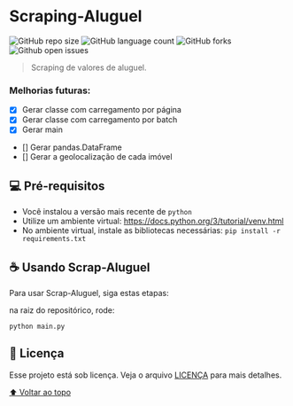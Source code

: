 # Scraping-Aluguel

<!---Esses são exemplos. Veja https://shields.io para outras pessoas ou para personalizar este conjunto de escudos. Você pode querer incluir dependências, status do projeto e informações de licença aqui--->

![GitHub repo size](https://img.shields.io/github/repo-size/alehkiz/Scraping-Aluguel?style=for-the-badge)
![GitHub language count](https://img.shields.io/github/languages/count/alehkiz/Scraping-Aluguel?style=for-the-badge)
![GitHub forks](https://img.shields.io/github/forks/alehkiz/Scraping-Aluguel?style=for-the-badge)
![Github open issues](https://img.shields.io/github/issues/alehkiz/Scraping-Aluguel?style=for-the-badge)


> Scraping de valores de aluguel.

### Melhorias futuras:

- [x] Gerar classe com carregamento por página
- [x] Gerar classe com carregamento por batch
- [x] Gerar main
- [] Gerar pandas.DataFrame
- [] Gerar a geolocalização de cada imóvel

## 💻 Pré-requisitos

* Você instalou a versão mais recente de `python`
* Utilize um ambiente virtual: https://docs.python.org/3/tutorial/venv.html
* No ambiente virtual, instale as bibliotecas necessárias: `pip install -r requirements.txt`

## ☕ Usando Scrap-Aluguel

Para usar Scrap-Aluguel, siga estas etapas:

na raiz do repositórico, rode:

```
python main.py
```


## 📝 Licença

Esse projeto está sob licença. Veja o arquivo [LICENÇA](LICENSE.md) para mais detalhes.

[⬆ Voltar ao topo](#Scraping-Aluguel)<br>
